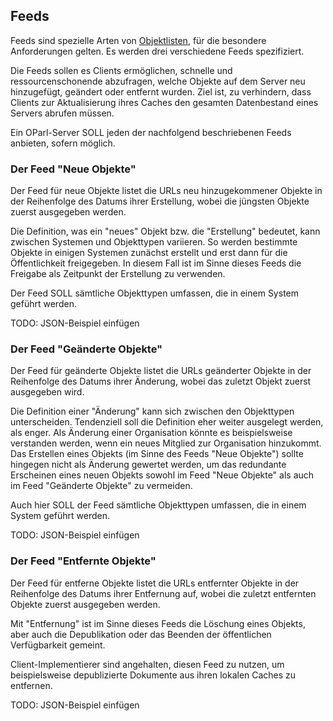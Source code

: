 Feeds
-----

Feeds sind spezielle Arten von [Objektlisten](#objektlisten), für die
besondere Anforderungen gelten. Es werden drei verschiedene Feeds
spezifiziert.

Die Feeds sollen es Clients ermöglichen, schnelle und ressourcenschonende
abzufragen, welche Objekte auf dem Server neu hinzugefügt, geändert oder
entfernt wurden. Ziel ist, zu verhindern, dass Clients zur Aktualisierung
ihres Caches den gesamten Datenbestand eines Servers abrufen müssen.

Ein OParl-Server SOLL jeden der nachfolgend beschriebenen Feeds anbieten,
sofern möglich.

### Der Feed "Neue Objekte"

Der Feed für neue Objekte listet die URLs neu hinzugekommener Objekte in
der Reihenfolge des Datums ihrer Erstellung, wobei die jüngsten Objekte
zuerst ausgegeben werden.

Die Definition, was ein "neues" Objekt bzw. die "Erstellung" bedeutet, kann
zwischen Systemen und Objekttypen variieren. So werden bestimmte Objekte
in einigen Systemen zunächst erstellt und erst dann für die Öffentlichkeit
freigegeben. In diesem Fall ist im Sinne dieses Feeds die Freigabe als
Zeitpunkt der Erstellung zu verwenden.

Der Feed SOLL sämtliche Objekttypen umfassen, die in einem System geführt
werden.

TODO: JSON-Beispiel einfügen

### Der Feed "Geänderte Objekte"

Der Feed für geänderte Objekte listet die URLs geänderter Objekte in
der Reihenfolge des Datums ihrer Änderung, wobei das zuletzt Objekt
zuerst ausgegeben wird.

Die Definition einer "Änderung" kann sich zwischen den Objekttypen
unterscheiden. Tendenziell soll die Definition eher weiter ausgelegt werden,
als enger. Als Änderung einer Organisation könnte es beispielsweise
verstanden werden, wenn ein neues Mitglied zur Organisation hinzukommt.
Das Erstellen eines Objekts (im Sinne des Feeds "Neue Objekte") sollte
hingegen nicht als Änderung gewertet werden, um das redundante Erscheinen
eines neuen Objekts sowohl im Feed "Neue Objekte" als auch im Feed "Geänderte
Objekte" zu vermeiden.

Auch hier SOLL der Feed sämtliche Objekttypen umfassen, die in einem System 
geführt werden.

TODO: JSON-Beispiel einfügen

### Der Feed "Entfernte Objekte"

Der Feed für entferne Objekte listet die URLs entfernter Objekte in
der Reihenfolge des Datums ihrer Entfernung auf, wobei die zuletzt entfernten 
Objekte zuerst ausgegeben werden.

Mit "Entfernung" ist im Sinne dieses Feeds die Löschung eines Objekts, aber
auch die Depublikation oder das Beenden der öffentlichen Verfügbarkeit gemeint.

Client-Implementierer sind angehalten, diesen Feed zu nutzen, um beispielsweise
depublizierte Dokumente aus ihren lokalen Caches zu entfernen.

TODO: JSON-Beispiel einfügen
